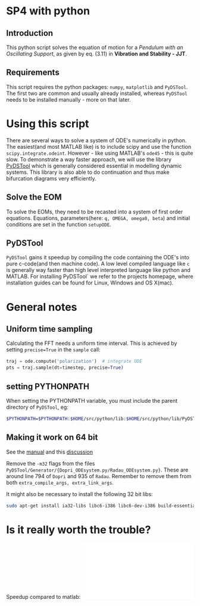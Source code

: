 
SP4 with python
===============

Introduction
------------

This python script solves the equation of motion for a *Pendulum with an
Oscillating Support*, as given by eq. (3.11) in **Vibration and Stability - JJT**.


Requirements
------------

This script requires the python packages: `numpy`, `matplotlib` and `PyDSTool`. The first two are common and usually already installed, whereas `PyDSTool` needs to be installed manually - more on that later.


Using this script
=================

There are several ways to solve a system of ODE's numerically in python. The
easiest(and most MATLAB like) is to include scipy and use the function
`scipy.integrate.odeint`. However - like using MATLAB's `ode45` - this is quite
slow. To demonstrate a way faster approach, we will use the library
[PyDSTool](http://www.ni.gsu.edu/~rclewley/PyDSTool/FrontPage.html) which is generally
considered essential in modelling dynamic systems. This library is also able to
do continuation and thus make bifurcation diagrams very efficiently.


Solve the EOM
-------------

To solve the EOMs, they need to be recasted into a system of first order
equations. Equations, parameters(here: `q, OMEGA, omega0, beta`) and initial
conditions are set in the function `setupODE`.



PyDSTool
--------

`PyDSTool` gains it speedup by compiling the code containing the ODE's into pure c-code(and then machine code). A low level compiled language like `c` is generally way faster than high level interpreted language like python and MATLAB.
For installing PyDSTool` we refer to the projects homepage, where installation guides can be found for Linux, Windows and OS X(mac).




# General notes #
## Uniform time sampling  ##

Calculating the FFT needs a uniform time interval. This is achieved by setting `precise=True` in the `sample` call:

```python
traj = ode.compute('polarization')  # integrate ODE
pts = traj.sample(dt=timestep, precise=True) 
```


## setting PYTHONPATH  ##

When setting the PYTHONPATH variable, you must include
the parent directory of `PyDSTool`, eg:

```sh
$PYTHONPATH=$PYTHONPATH:$HOME/src/python/lib:$HOME/src/python/lib/PyDSTool/:$HOME/src/PyDSTool/tests/
```

## Making it work on 64 bit  ##
See the [manual](http://www2.gsu.edu/~matrhc/GettingStarted.html#head-a0d8e24369bee9e328d05911e9a0ca95495b9c62) and this [discussion](http://sourceforge.net/p/pydstool/discussion/472291/thread/b7e16ec0/)

Remove the `-m32` flags from the files `PyDSTool/Generator/{Dopri_ODEsystem.py/Radau_ODEsystem.py}`.
These are around line 794 of `Dopri` and 935 of `Radau`. Remember to remove them from both `extra_compile_args, extra_link_args`.

It might also be necessary to install the following 32 bit libs:

```sh
sudo apt-get install ia32-libs libc6-i386 libc6-dev-i386 build-essential
```


Is it really worth the trouble?
===============================
Speedup compared to matlab:
![alt text](./timing.pdf)
